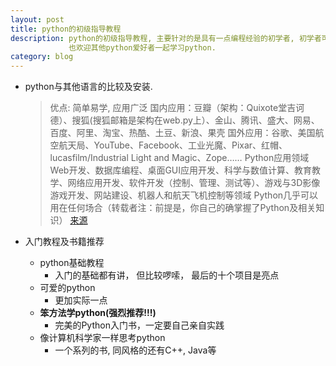 ```yaml
---
layout: post
title: python的初级指导教程
description: python的初级指导教程, 主要针对的是具有一点编程经验的初学者, 初学者可以是具有其他语言的学习经历, 又渴望在短时间内学习一门新的语言的同学.
             也欢迎其他python爱好者一起学习python.
category: blog
---
```


- python与其他语言的比较及安装.
	
	> 优点: 简单易学, 应用广泛
	>国内应用：豆瓣（架构：Quixote堂吉诃德）、搜狐(搜狐邮箱是架构在web.py上）、金山、腾讯、盛大、网易、百度、阿里、淘宝、热酷、土豆、新浪、果壳
国外应用：谷歌、美国航空航天局、YouTube、Facebook、工业光魔、Pixar、红帽、lucasfilm/Industrial Light and Magic、Zope……
Python应用领域
Web开发、数据库编程、桌面GUI应用开发、科学与数值计算、教育教学、网络应用开发、软件开发（控制、管理、测试等）、游戏与3D影像
游戏开发、网站建设、机器人和航天飞机控制等领域
Python几乎可以用在任何场合（转载者注：前提是，你自己的确掌握了Python及相关知识）	[来源](http://www.crifan.com/simple_intro_what_is_python_and_how_to_run_python_script/)


- 入门教程及书籍推荐
	* python基础教程
		- 入门的基础都有讲， 但比较啰嗦， 最后的十个项目是亮点
	* 可爱的python
		- 更加实际一点
	* <strong>笨方法学python(强烈推荐!!!)</strong>
		- 完美的Python入门书，一定要自己亲自实践 
	* 像计算机科学家一样思考python
		- 一个系列的书, 同风格的还有C++, Java等

